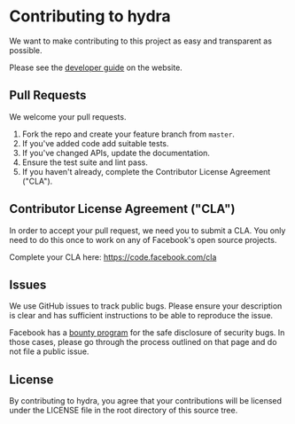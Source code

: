 # Contributing to hydra
We want to make contributing to this project as easy and transparent as
possible.

Please see the [developer guide](https://hydra.cc/docs/development/overview/) on the website.

## Pull Requests
We welcome your pull requests.

1. Fork the repo and create your feature branch from `master`.
2. If you've added code add suitable tests.
3. If you've changed APIs, update the documentation.
4. Ensure the test suite and lint pass.
5. If you haven't already, complete the Contributor License Agreement ("CLA").

## Contributor License Agreement ("CLA")
In order to accept your pull request, we need you to submit a CLA. You only need
to do this once to work on any of Facebook's open source projects.

Complete your CLA here: <https://code.facebook.com/cla>

## Issues
We use GitHub issues to track public bugs. Please ensure your description is
clear and has sufficient instructions to be able to reproduce the issue.

Facebook has a [bounty program](https://www.facebook.com/whitehat/) for the safe
disclosure of security bugs. In those cases, please go through the process
outlined on that page and do not file a public issue.

## License
By contributing to hydra, you agree that your contributions will be licensed
under the LICENSE file in the root directory of this source tree.
